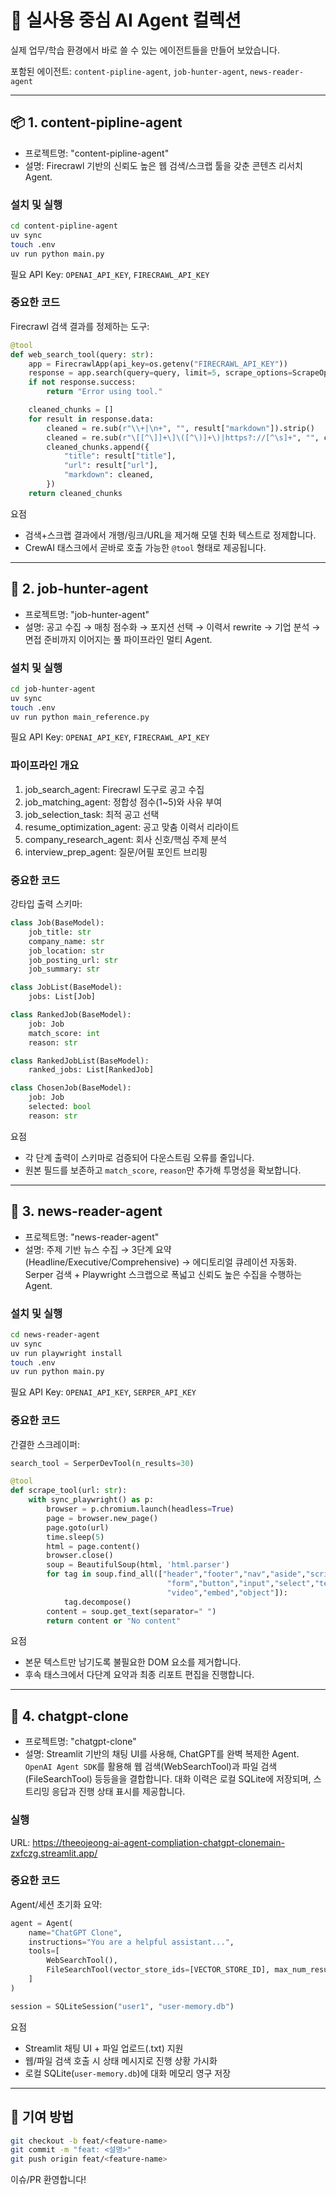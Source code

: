 # 🧠 실사용 중심 AI Agent 컬렉션

실제 업무/학습 환경에서 바로 쓸 수 있는 에이전트들을 만들어 보았습니다.

포함된 에이전트: `content-pipline-agent`, `job-hunter-agent`, `news-reader-agent`

---

## 📦 1. content-pipline-agent

- 프로젝트명: "content-pipline-agent"
- 설명: Firecrawl 기반의 신뢰도 높은 웹 검색/스크랩 툴을 갖춘 콘텐츠 리서치 Agent.

### 설치 및 실행

```bash
cd content-pipline-agent
uv sync
touch .env
uv run python main.py
```

필요 API Key: `OPENAI_API_KEY`, `FIRECRAWL_API_KEY`

### 중요한 코드

Firecrawl 검색 결과를 정제하는 도구:

```python
@tool
def web_search_tool(query: str):
    app = FirecrawlApp(api_key=os.getenv("FIRECRAWL_API_KEY"))
    response = app.search(query=query, limit=5, scrape_options=ScrapeOptions(formats=["markdown"]))
    if not response.success:
        return "Error using tool."

    cleaned_chunks = []
    for result in response.data:
        cleaned = re.sub(r"\\+|\n+", "", result["markdown"]).strip()
        cleaned = re.sub(r"\[[^\]]+\]\([^\)]+\)|https?://[^\s]+", "", cleaned)
        cleaned_chunks.append({
            "title": result["title"],
            "url": result["url"],
            "markdown": cleaned,
        })
    return cleaned_chunks
```

요점

- 검색+스크랩 결과에서 개행/링크/URL을 제거해 모델 친화 텍스트로 정제합니다.
- CrewAI 태스크에서 곧바로 호출 가능한 `@tool` 형태로 제공됩니다.

---

## 💼 2. job-hunter-agent

- 프로젝트명: "job-hunter-agent"
- 설명: 공고 수집 → 매칭 점수화 → 포지션 선택 → 이력서 rewrite → 기업 분석 → 면접 준비까지 이어지는 풀 파이프라인 멀티 Agent.

### 설치 및 실행

```bash
cd job-hunter-agent
uv sync
touch .env
uv run python main_reference.py
```

필요 API Key: `OPENAI_API_KEY`, `FIRECRAWL_API_KEY`

### 파이프라인 개요

1. job_search_agent: Firecrawl 도구로 공고 수집
2. job_matching_agent: 정합성 점수(1~5)와 사유 부여
3. job_selection_task: 최적 공고 선택
4. resume_optimization_agent: 공고 맞춤 이력서 리라이트
5. company_research_agent: 회사 신호/핵심 주제 분석
6. interview_prep_agent: 질문/어필 포인트 브리핑

### 중요한 코드

강타입 출력 스키마:

```python
class Job(BaseModel):
    job_title: str
    company_name: str
    job_location: str
    job_posting_url: str
    job_summary: str

class JobList(BaseModel):
    jobs: List[Job]

class RankedJob(BaseModel):
    job: Job
    match_score: int
    reason: str

class RankedJobList(BaseModel):
    ranked_jobs: List[RankedJob]

class ChosenJob(BaseModel):
    job: Job
    selected: bool
    reason: str
```

요점

- 각 단계 출력이 스키마로 검증되어 다운스트림 오류를 줄입니다.
- 원본 필드를 보존하고 `match_score`, `reason`만 추가해 투명성을 확보합니다.

---

## 📰 3. news-reader-agent

- 프로젝트명: "news-reader-agent"
- 설명: 주제 기반 뉴스 수집 → 3단계 요약(Headline/Executive/Comprehensive) → 에디토리얼 큐레이션 자동화. Serper 검색 + Playwright 스크랩으로 폭넓고 신뢰도 높은 수집을 수행하는 Agent.

### 설치 및 실행

```bash
cd news-reader-agent
uv sync
uv run playwright install
touch .env
uv run python main.py
```

필요 API Key: `OPENAI_API_KEY`, `SERPER_API_KEY`

### 중요한 코드

간결한 스크레이퍼:

```python
search_tool = SerperDevTool(n_results=30)

@tool
def scrape_tool(url: str):
    with sync_playwright() as p:
        browser = p.chromium.launch(headless=True)
        page = browser.new_page()
        page.goto(url)
        time.sleep(5)
        html = page.content()
        browser.close()
        soup = BeautifulSoup(html, 'html.parser')
        for tag in soup.find_all(["header","footer","nav","aside","script","style","noscript","iframe",
                                   "form","button","input","select","textarea","img","svg","canvas","audio",
                                   "video","embed","object"]):
            tag.decompose()
        content = soup.get_text(separator=" ")
        return content or "No content"
```

요점

- 본문 텍스트만 남기도록 불필요한 DOM 요소를 제거합니다.
- 후속 태스크에서 다단계 요약과 최종 리포트 편집을 진행합니다.

---

## 💬 4. chatgpt-clone

- 프로젝트명: "chatgpt-clone"
- 설명: Streamlit 기반의 채팅 UI를 사용해, ChatGPT를 완벽 복제한 Agent.
  `OpenAI Agent SDK`를 활용해 웹 검색(WebSearchTool)과 파일 검색(FileSearchTool) 등등을을 결합합니다. 대화 이력은 로컬 SQLite에 저장되며, 스트리밍 응답과 진행 상태 표시를 제공합니다.

### 실행

URL: https://theeojeong-ai-agent-compliation-chatgpt-clonemain-zxfczg.streamlit.app/

### 중요한 코드

Agent/세션 초기화 요약:

```python
agent = Agent(
    name="ChatGPT Clone",
    instructions="You are a helpful assistant...",
    tools=[
        WebSearchTool(),
        FileSearchTool(vector_store_ids=[VECTOR_STORE_ID], max_num_results=3)
    ]
)

session = SQLiteSession("user1", "user-memory.db")
```

요점

- Streamlit 채팅 UI + 파일 업로드(.txt) 지원
- 웹/파일 검색 호출 시 상태 메시지로 진행 상황 가시화
- 로컬 SQLite(`user-memory.db`)에 대화 메모리 영구 저장

---

## 🙌 기여 방법

```bash
git checkout -b feat/<feature-name>
git commit -m "feat: <설명>"
git push origin feat/<feature-name>
```

이슈/PR 환영합니다!
